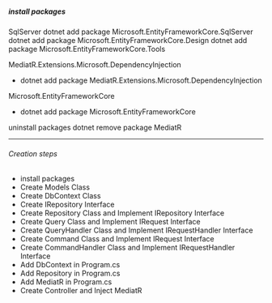 ##### install packages
SqlServer
dotnet add package Microsoft.EntityFrameworkCore.SqlServer
dotnet add package Microsoft.EntityFrameworkCore.Design
dotnet add package Microsoft.EntityFrameworkCore.Tools

MediatR.Extensions.Microsoft.DependencyInjection
- dotnet add package MediatR.Extensions.Microsoft.DependencyInjection

Microsoft.EntityFrameworkCore
- dotnet add package Microsoft.EntityFrameworkCore

uninstall packages
dotnet remove package MediatR

---

###### Creation steps
- install packages
- Create Models Class
- Create DbContext Class
- Create IRepository Interface
- Create Repository Class and Implement IRepository Interface
- Create Query Class and Implement IRequest Interface
- Create QueryHandler Class and Implement IRequestHandler Interface
- Create Command Class and Implement IRequest Interface
- Create CommandHandler Class and Implement IRequestHandler Interface
- Add DbContext in Program.cs
- Add Repository in Program.cs
- Add MediatR in Program.cs
- Create Controller and Inject MediatR
